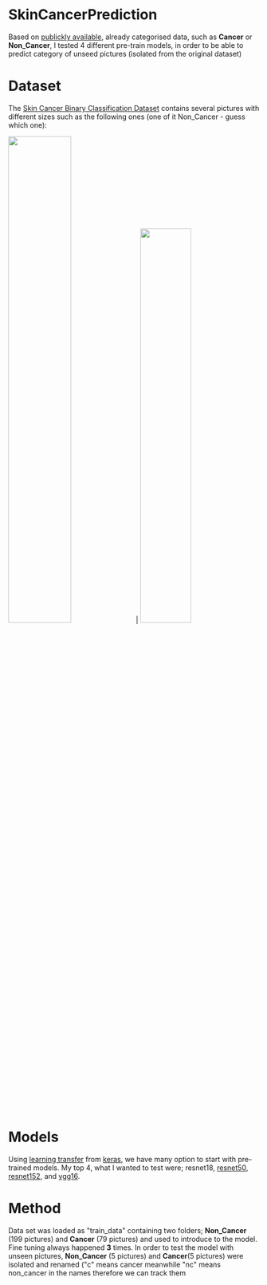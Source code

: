 # SkinCancerPrediction

Based on [publickly available](https://www.kaggle.com/datasets/kylegraupe/skin-cancer-binary-classification-dataset), already categorised data, such as **Cancer** or **Non_Cancer**, I tested 4 different pre-train models, in order to be able to predict category of unseed pictures (isolated from the original dataset)


# Dataset
The [Skin Cancer Binary Classification Dataset](https://www.kaggle.com/datasets/kylegraupe/skin-cancer-binary-classification-dataset) contains several pictures with different sizes such as the following ones (one of it Non_Cancer - guess which one):

<img src="https://github.com/AdamAdonyi/SkinCancerPrediction/blob/main/1051-3(94).jpg" width="50%" height="50%"/> |
<img src="https://github.com/AdamAdonyi/SkinCancerPrediction/blob/main/669-3.JPG" width="45%" height="45%"/>

# Models

Using [learning transfer](https://www.spiceworks.com/tech/artificial-intelligence/articles/articles-what-is-transfer-learning/) from [keras](https://keras.io/api/applications/), we have many option to start with pre-trained models. My top 4, what I wanted to test were; resnet18, [resnet50](https://keras.io/api/applications/resnet/#resnet50-function), [resnet152](https://keras.io/api/applications/resnet/#resnet152-function), and [vgg16](https://keras.io/api/applications/vgg/#vgg16-function).

# Method

Data set was loaded as "train_data" containing two folders; **Non_Cancer** (199 pictures) and **Cancer** (79 pictures) and used to introduce to the model. Fine tuning always happened **3** times. In order to test the model with unseen pictures, **Non_Cancer** (5 pictures) and **Cancer**(5 pictures) were isolated and renamed ("c" means cancer meanwhile "nc" means non_cancer in the names therefore we can track them
